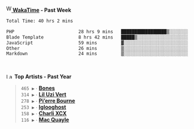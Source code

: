 <img src="https://github.com/dxnter/dxnter/assets/17434202/67b21fa4-d36d-46f9-9dec-f23d976b00ef" alt="WakaTime Logo" width="14" height="18"/><a href="https://wakatime.com/@dxnter" target="_blank"><strong> WakaTime</strong></a><strong> - Past Week</strong>

<!--START_SECTION:waka-->

```txt
Total Time: 40 hrs 2 mins

PHP                        28 hrs 9 mins   █████████████████▒░░░░░░░   69.55 %
Blade Template             8 hrs 42 mins   █████▒░░░░░░░░░░░░░░░░░░░   21.50 %
JavaScript                 59 mins         ▓░░░░░░░░░░░░░░░░░░░░░░░░   02.44 %
Other                      26 mins         ▒░░░░░░░░░░░░░░░░░░░░░░░░   01.09 %
Markdown                   24 mins         ▒░░░░░░░░░░░░░░░░░░░░░░░░   00.99 %
```

<!--END_SECTION:waka-->

<br/>

<!--START_LASTFM_ARTISTS:{"period": "12month", "rows": 6}-->
<a href="https://last.fm" target="_blank"><img src="https://user-images.githubusercontent.com/17434202/215290617-e793598d-d7c9-428f-9975-156db1ba89cc.svg" alt="Last.fm Logo" width="18" height="13"/></a> **Top Artists - Past Year**

> `465 ▶️` ∙ **[Bones](https://www.last.fm/music/Bones)**<br/>
> `314 ▶️` ∙ **[Lil Uzi Vert](https://www.last.fm/music/Lil+Uzi+Vert)**<br/>
> `278 ▶️` ∙ **[Pi’erre Bourne](https://www.last.fm/music/Pi%E2%80%99erre+Bourne)**<br/>
> `253 ▶️` ∙ **[Iglooghost](https://www.last.fm/music/Iglooghost)**<br/>
> `158 ▶️` ∙ **[Charli XCX](https://www.last.fm/music/Charli+XCX)**<br/>
> `116 ▶️` ∙ **[Mac Quayle](https://www.last.fm/music/Mac+Quayle)**<br/>
<!--END_LASTFM_ARTISTS-->
